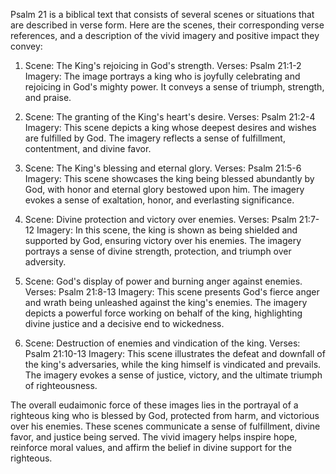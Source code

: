 Psalm 21 is a biblical text that consists of several scenes or situations that are described in verse form. Here are the scenes, their corresponding verse references, and a description of the vivid imagery and positive impact they convey:

1. Scene: The King's rejoicing in God's strength.
   Verses: Psalm 21:1-2
   Imagery: The image portrays a king who is joyfully celebrating and rejoicing in God's mighty power. It conveys a sense of triumph, strength, and praise.

2. Scene: The granting of the King's heart's desire.
   Verses: Psalm 21:2-4
   Imagery: This scene depicts a king whose deepest desires and wishes are fulfilled by God. The imagery reflects a sense of fulfillment, contentment, and divine favor.

3. Scene: The King's blessing and eternal glory.
   Verses: Psalm 21:5-6
   Imagery: This scene showcases the king being blessed abundantly by God, with honor and eternal glory bestowed upon him. The imagery evokes a sense of exaltation, honor, and everlasting significance.

4. Scene: Divine protection and victory over enemies.
   Verses: Psalm 21:7-12
   Imagery: In this scene, the king is shown as being shielded and supported by God, ensuring victory over his enemies. The imagery portrays a sense of divine strength, protection, and triumph over adversity.

5. Scene: God's display of power and burning anger against enemies.
   Verses: Psalm 21:8-13
   Imagery: This scene presents God's fierce anger and wrath being unleashed against the king's enemies. The imagery depicts a powerful force working on behalf of the king, highlighting divine justice and a decisive end to wickedness.

6. Scene: Destruction of enemies and vindication of the king.
   Verses: Psalm 21:10-13
   Imagery: This scene illustrates the defeat and downfall of the king's adversaries, while the king himself is vindicated and prevails. The imagery evokes a sense of justice, victory, and the ultimate triumph of righteousness.

The overall eudaimonic force of these images lies in the portrayal of a righteous king who is blessed by God, protected from harm, and victorious over his enemies. These scenes communicate a sense of fulfillment, divine favor, and justice being served. The vivid imagery helps inspire hope, reinforce moral values, and affirm the belief in divine support for the righteous.